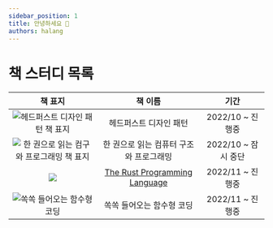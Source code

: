 ```yaml
---
sidebar_position: 1
title: 안녕하세요 👋
authors: halang
---
```


# 책 스터디 목록

|                                        책 표지                                        |                 책 이름                 |       기간       |
| :-----------------------------------------------------------------------------------: | :-------------------------------------: | :--------------: |
|     ![헤드퍼스트 디자인 패턴 책 표지](https://image.yes24.com/goods/108192370/M)      |         헤드퍼스트 디자인 패턴          | 2022/10 ~ 진행중 |
| ![한 권으로 읽는 컴구와 프로그래밍 책 표지](https://image.yes24.com/goods/98997716/M) | 한 권으로 읽는 컴퓨터 구조와 프로그래밍 | 2022/10 ~ 잠시 중단 |
|![](https://foundation.rust-lang.org/img/rust-logo-blk.svg)|[The Rust Programming Language](https://rinthel.github.io/rust-lang-book-ko/)|2022/11 ~ 진행중|
|        ![쏙쏙 들어오는 함수형 코딩](http://image.yes24.com/goods/108748841/M)         |        쏙쏙 들어오는 함수형 코딩        |       2022/11 ~ 진행중     |
